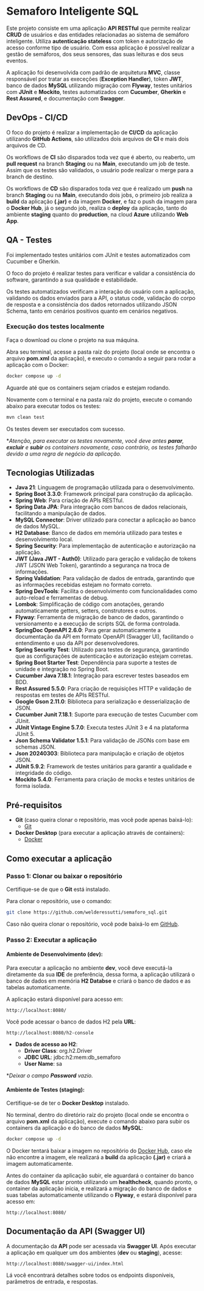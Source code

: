 # Semaforo Inteligente SQL

Este projeto consiste em uma aplicação **API RESTful** que permite realizar **CRUD** de usuários e das entidades
relacionadas ao sistema de semáforo inteligente. Utiliza **autenticação stateless** com token e autorização de acesso
conforme tipo de usuário. Com essa aplicação é possível realizar a gestão de semáforos, dos seus sensores, das suas
leituras e dos seus eventos.

A aplicação foi desenvolvida com padrão de arquitetura **MVC**, classe responsável por tratar as execeções (**Exception
Handler**), token **JWT**, banco de dados **MySQL** utilizando migração com **Flyway**, testes unitários com **JUnit**
e **Mockito**, testes automatizados com **Cucumber**, **Gherkin** e **Rest Assured**, e documentação com **Swagger**.

## DevOps - CI/CD

O foco do projeto é realizar a implementação de **CI/CD** da aplicação utilizando **GitHub Actions**, são utilizados
dois arquivos de **CI** e mais dois arquivos de CD.

Os workflows de **CI** são disparados toda vez que é aberto, ou reaberto, um **pull request** na branch **Staging** ou
na **Main**, executando um job de teste. Assim que os testes são validados, o usuário pode realizar o merge para a
branch de destino.

Os workflows de **CD** são disparados toda vez que é realizado um **push** na branch **Staging** ou na **Main**,
executando dois jobs, o primeiro job realiza a **build** da aplicação **(.jar)** e da imagem **Docker**, e faz o push da
imagem para o **Docker Hub**, já o segundo job, realiza o **deploy** da aplicação, tanto do ambiente **staging** quanto
do **production**, na cloud **Azure** utilizando **Web App**.

## QA - Testes

Foi implementado testes unitários com JUnit e testes automatizados com Cucumber e Gherkin.

O foco do projeto é realizar testes para verificar e validar a consistência do software, garantindo a sua qualidade e
estabilidade.

Os testes automatizados verificam a interação do usuário com a aplicação, validando os dados enviados para a API, o
status code, validação do corpo de resposta e a consistência dos dados retornados utilizando JSON Schema, tanto em
cenários positivos quanto em cenários negativos.

### Execução dos testes localmente

Faça o download ou clone o projeto na sua máquina.

Abra seu terminal, acesse a pasta raíz do projeto (local onde se encontra o arquivo **pom.xml** da aplicação), e executo
o comando a seguir para rodar a aplicação com o Docker:

```bash
docker compose up -d
```

Aguarde até que os containers sejam criados e estejam rodando.

Novamente com o terminal e na pasta raíz do projeto, execute o comando abaixo para executar todos os testes:

```bash
mvn clean test
```

Os testes devem ser executados com sucesso.

**Atenção, para executar os testes novamente, você deve antes **parar**, **excluir** e **subir** os containers
novamente, caso contrário, os testes falharão devido a uma regra de negócio da aplicação.*

## Tecnologias Utilizadas

- **Java 21**: Linguagem de programação utilizada para o desenvolvimento.
- **Spring Boot 3.3.0**: Framework principal para construção da aplicação.
- **Spring Web**: Para criação de APIs RESTful.
- **Spring Data JPA**: Para integração com bancos de dados relacionais, facilitando a manipulação de dados.
- **MySQL Connector**: Driver utilizado para conectar a aplicação ao banco de dados MySQL.
- **H2 Database**: Banco de dados em memória utilizado para testes e desenvolvimento local.
- **Spring Security**: Para implementação de autenticação e autorização na aplicação.
- **JWT (Java JWT - Auth0)**: Utilizado para geração e validação de tokens JWT (JSON Web Token), garantindo a segurança
  na troca de informações.
- **Spring Validation**: Para validação de dados de entrada, garantindo que as informações recebidas estejam no formato
  correto.
- **Spring DevTools**: Facilita o desenvolvimento com funcionalidades como auto-reload e ferramentas de debug.
- **Lombok**: Simplificação de código com anotações, gerando automaticamente getters, setters, construtores e outros.
- **Flyway**: Ferramenta de migração de banco de dados, garantindo o versionamento e a execução de scripts SQL de forma
  controlada.
- **SpringDoc OpenAPI 2.6.0**: Para gerar automaticamente a documentação da API em formato OpenAPI (Swagger UI),
  facilitando o entendimento e uso da API por desenvolvedores.
- **Spring Security Test**: Utilizado para testes de segurança, garantindo que as configurações de autenticação e
  autorização estejam corretas.
- **Spring Boot Starter Test**: Dependência para suporte a testes de unidade e integração no Spring Boot.
- **Cucumber Java 7.18.1**: Integração para escrever testes baseados em BDD.
- **Rest Assured 5.5.0**: Para criação de requisições HTTP e validação de respostas em testes de APIs RESTful.
- **Google Gson 2.11.0**: Biblioteca para serialização e desserialização de JSON.
- **Cucumber Junit 7.18.1**: Suporte para execução de testes Cucumber com JUnit.
- **JUnit Vintage Engine 5.7.0**: Executa testes JUnit 3 e 4 na plataforma JUnit 5.
- **Json Schema Validator 1.5.1**: Para validação de JSONs com base em schemas JSON.
- **Json 20240303**: Biblioteca para manipulação e criação de objetos JSON.
- **JUnit 5.9.2**: Framework de testes unitários para garantir a qualidade e integridade do código.
- **Mockito 5.4.0**: Ferramenta para criação de mocks e testes unitários de forma isolada.

## Pré-requisitos

- **Git** (caso queira clonar o repositório, mas você pode apenas baixá-lo):
    - [Git](https://git-scm.com/downloads)
- **Docker Desktop** (para executar a aplicação através de containers):
    - [Docker](https://www.docker.com/products/docker-desktop/)

## Como executar a aplicação

### Passo 1: Clonar ou baixar o repositório

Certifique-se de que o **Git** está instalado.

Para clonar o repositório, use o comando:

```bash
git clone https://github.com/welderessutti/semaforo_sql.git
```

Caso não queira clonar o repositório, você pode baixá-lo em [GitHub](https://github.com/welderessutti/semaforo_sql).

### Passo 2: Executar a aplicação

#### Ambiente de Desenvolvimento (dev):

Para executar a aplicação no ambiente **dev**, você deve executá-la diretamente da sua **IDE** de preferência, dessa
forma, a aplicação utilizará o banco de dados em memória **H2 Databse** e criará o banco de dados e as tabelas
automaticamente.

A aplicação estará disponível para acesso em:

```
http://localhost:8080/
```

Você pode acessar o banco de dados H2 pela **URL**:

```
http://localhost:8080/h2-console
```

- **Dados de acesso ao H2**:
    - **Driver Class**: org.h2.Driver
    - **JDBC URL**: jdbc:h2:mem:db_semaforo
    - **User Name**: sa

**Deixar o campo **Password** vazio.*

#### Ambiente de Testes (staging):

Certifique-se de ter o **Docker Desktop** instalado.

No terminal, dentro do diretório raíz do projeto
(local onde se encontra o arquivo **pom.xml** da aplicação),
execute o comando abaixo para subir os containers da aplicação e do banco de dados **MySQL**:

```bash
docker compose up -d
```

O Docker tentará baixar a imagem no repositório do
[Docker Hub](https://hub.docker.com/repository/docker/welderessutti/semaforo_sql),
caso ele não encontre a imagem, ele realizará a **build** da aplicação **(.jar)** e criará a imagem automaticamente.

Antes do container da aplicação subir, ele aguardará o container do banco de dados **MySQL** estar pronto utilizando um
**healthcheck**, quando pronto, o container da aplicação inicia, e realizará a migração do banco de dados e suas tabelas
automaticamente utilizando o **Flyway**, e estará disponível para acesso em:

```
http://localhost:8080/
```

## Documentação da API (Swagger UI)

A documentação da **API** pode ser acessada via **Swagger UI**. Após executar a aplicação em qualquer um dos ambientes
(**dev** ou **staging**), acesse:

```
http://localhost:8080/swagger-ui/index.html
```

Lá você encontrará detalhes sobre todos os endpoints disponíveis, parâmetros de entrada, e respostas.